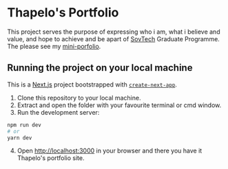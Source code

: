 # Thapelo's Portfolio
This project serves the purpose of expressing who i am, what i believe and value, and 
hope to achieve and be apart of [SovTech](https://www.sovtech.co.za/) Graduate Programme.
The please see my [mini-porfolio](https://heuristic-cray-2b9786.netlify.app/).




## Running the project on your local machine
This is a [Next.js](https://nextjs.org/) project bootstrapped with [`create-next-app`](https://github.com/vercel/next.js/tree/canary/packages/create-next-app).

1. Clone this repository to your local machine.
2. Extract and open the folder with your favourite terminal or cmd window.
3. Run the development server:

```bash
npm run dev
# or
yarn dev
```

4. Open [http://localhost:3000](http://localhost:3000) in your browser
and there you have it Thapelo's portfolio site.
